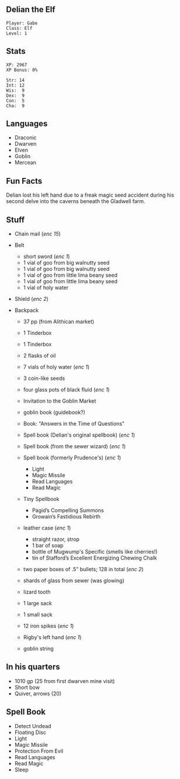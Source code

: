 
## Delian the Elf

    Player: Gabe
    Class: Elf
    Level: 1

## Stats

    XP: 2967
    XP Bonus: 0%

    Str: 14
    Int: 12
    Wis:  9
    Dex:  9
    Con:  5
    Cha:  9

## Languages

- Draconic
- Dwarven
- Elven
- Goblin
- Mercean

## Fun Facts

Delian lost his left hand due to a freak magic seed accident during his second
delve into the caverns beneath the Gladwell farm.

## Stuff

* Chain mail (*enc 15*)

* Belt
  * short sword (*enc 1*)
  * 1 vial of goo from big walnutty seed
  * 1 vial of goo from big walnutty seed
  * 1 vial of goo from little lima beany seed
  * 1 vial of goo from little lima beany seed
  * 1 vial of holy water

* Shield (*enc 2*)

* Backpack
  * 37 pp (from Alithican market)
  * 1 Tinderbox
  * 1 Tinderbox
  * 2 flasks of oil
  * 7 vials of holy water (*enc 1*)
  * 3 coin-like seeds
  * four glass pots of black fluid (*enc 1*)
  * Invitation to the Goblin Market

  * goblin book (guidebook?)
  * Book: "Answers in the Time of Questions"
  * Spell book (Delian's original spellbook) (*enc 1*)
  * Spell book (from the sewer wizard) (*enc 1*)
  * Spell book (formerly Prudence's) (*enc 1*)
    * Light
    * Magic Missile
    * Read Languages
    * Read Magic
  * Tiny Spellbook
    * Pagid’s Compelling Summons
    * Growain’s Fastidious Rebirth

  * leather case (*enc 1*)
    * straight razor, strop
    * 1 bar of soap
    * bottle of Mugwump's Specific (smells like cherries!)
    * tin of Stafford’s Excellent Energizing Chewing Chalk
  * two paper boxes of .5" bullets; 128 in total (*enc 2*)
  * shards of glass from sewer (was glowing)
  * lizard tooth
  * 1 large sack
  * 1 small sack
  * 12 iron spikes (*enc 1*)
  * Rigby's left hand (*enc 1*)
  * goblin string

## In his quarters

* 1010 gp (25 from first dwarven mine visit)
* Short bow
* Quiver, arrows (20)

## Spell Book

* Detect Undead
* Floating Disc
* Light
* Magic Missile
* Protection From Evil
* Read Languages
* Read Magic
* Sleep
